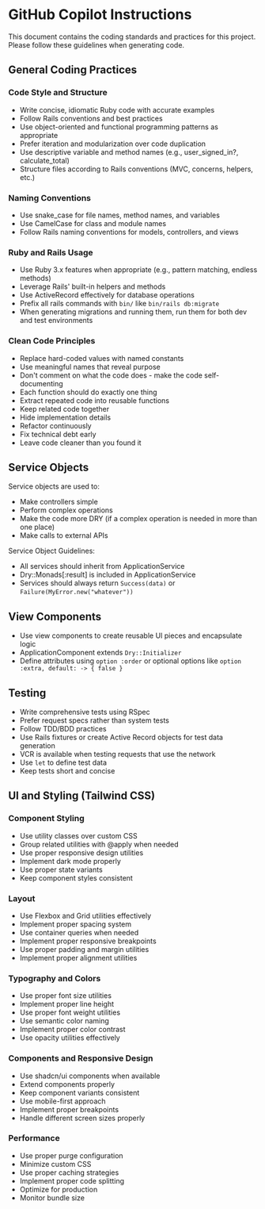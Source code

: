 # GitHub Copilot Instructions

This document contains the coding standards and practices for this project. Please follow these guidelines when generating code.

## General Coding Practices

### Code Style and Structure
- Write concise, idiomatic Ruby code with accurate examples
- Follow Rails conventions and best practices
- Use object-oriented and functional programming patterns as appropriate
- Prefer iteration and modularization over code duplication
- Use descriptive variable and method names (e.g., user_signed_in?, calculate_total)
- Structure files according to Rails conventions (MVC, concerns, helpers, etc.)

### Naming Conventions
- Use snake_case for file names, method names, and variables
- Use CamelCase for class and module names
- Follow Rails naming conventions for models, controllers, and views

### Ruby and Rails Usage
- Use Ruby 3.x features when appropriate (e.g., pattern matching, endless methods)
- Leverage Rails' built-in helpers and methods
- Use ActiveRecord effectively for database operations
- Prefix all rails commands with `bin/` like `bin/rails db:migrate`
- When generating migrations and running them, run them for both dev and test environments

### Clean Code Principles
- Replace hard-coded values with named constants
- Use meaningful names that reveal purpose
- Don't comment on what the code does - make the code self-documenting
- Each function should do exactly one thing
- Extract repeated code into reusable functions
- Keep related code together
- Hide implementation details
- Refactor continuously
- Fix technical debt early
- Leave code cleaner than you found it

## Service Objects
Service objects are used to:
- Make controllers simple
- Perform complex operations
- Make the code more DRY (if a complex operation is needed in more than one place)
- Make calls to external APIs

Service Object Guidelines:
- All services should inherit from ApplicationService
- Dry::Monads[:result] is included in ApplicationService
- Services should always return `Success(data)` or `Failure(MyError.new("whatever"))`

## View Components
- Use view components to create reusable UI pieces and encapsulate logic
- ApplicationComponent extends `Dry::Initializer`
- Define attributes using `option :order` or optional options like `option :extra, default: -> { false }`

## Testing
- Write comprehensive tests using RSpec
- Prefer request specs rather than system tests
- Follow TDD/BDD practices
- Use Rails fixtures or create Active Record objects for test data generation
- VCR is available when testing requests that use the network
- Use `let` to define test data
- Keep tests short and concise

## UI and Styling (Tailwind CSS)

### Component Styling
- Use utility classes over custom CSS
- Group related utilities with @apply when needed
- Use proper responsive design utilities
- Implement dark mode properly
- Use proper state variants
- Keep component styles consistent

### Layout
- Use Flexbox and Grid utilities effectively
- Implement proper spacing system
- Use container queries when needed
- Implement proper responsive breakpoints
- Use proper padding and margin utilities
- Implement proper alignment utilities

### Typography and Colors
- Use proper font size utilities
- Implement proper line height
- Use proper font weight utilities
- Use semantic color naming
- Implement proper color contrast
- Use opacity utilities effectively

### Components and Responsive Design
- Use shadcn/ui components when available
- Extend components properly
- Keep component variants consistent
- Use mobile-first approach
- Implement proper breakpoints
- Handle different screen sizes properly

### Performance
- Use proper purge configuration
- Minimize custom CSS
- Use proper caching strategies
- Implement proper code splitting
- Optimize for production
- Monitor bundle size
